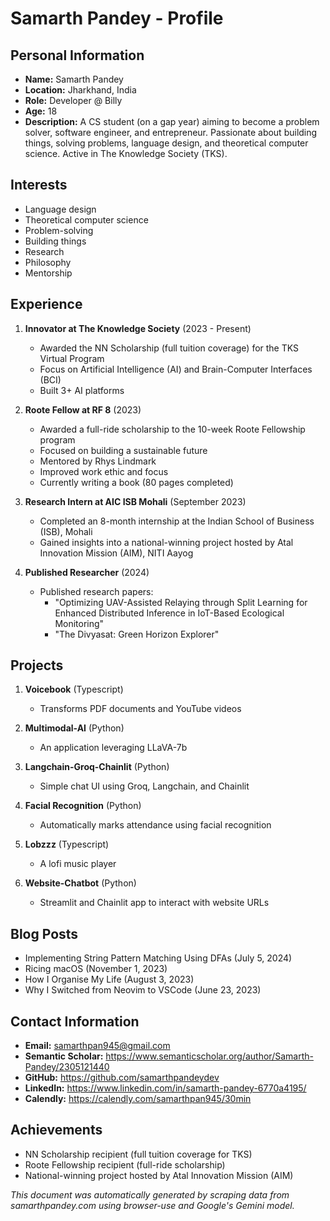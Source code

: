 # Samarth Pandey - Profile

## Personal Information
- **Name:** Samarth Pandey
- **Location:** Jharkhand, India
- **Role:** Developer @ Billy
- **Age:** 18
- **Description:** A CS student (on a gap year) aiming to become a problem solver, software engineer, and entrepreneur. Passionate about building things, solving problems, language design, and theoretical computer science. Active in The Knowledge Society (TKS).

## Interests
- Language design
- Theoretical computer science
- Problem-solving
- Building things
- Research
- Philosophy
- Mentorship

## Experience
1. **Innovator at The Knowledge Society** (2023 - Present)
   - Awarded the NN Scholarship (full tuition coverage) for the TKS Virtual Program
   - Focus on Artificial Intelligence (AI) and Brain-Computer Interfaces (BCI)
   - Built 3+ AI platforms

2. **Roote Fellow at RF 8** (2023)
   - Awarded a full-ride scholarship to the 10-week Roote Fellowship program
   - Focused on building a sustainable future
   - Mentored by Rhys Lindmark
   - Improved work ethic and focus
   - Currently writing a book (80 pages completed)

3. **Research Intern at AIC ISB Mohali** (September 2023)
   - Completed an 8-month internship at the Indian School of Business (ISB), Mohali
   - Gained insights into a national-winning project hosted by Atal Innovation Mission (AIM), NITI Aayog

4. **Published Researcher** (2024)
   - Published research papers:
     - "Optimizing UAV-Assisted Relaying through Split Learning for Enhanced Distributed Inference in IoT-Based Ecological Monitoring"
     - "The Divyasat: Green Horizon Explorer"

## Projects
1. **Voicebook** (Typescript)
   - Transforms PDF documents and YouTube videos

2. **Multimodal-AI** (Python)
   - An application leveraging LLaVA-7b

3. **Langchain-Groq-Chainlit** (Python)
   - Simple chat UI using Groq, Langchain, and Chainlit

4. **Facial Recognition** (Python)
   - Automatically marks attendance using facial recognition

5. **Lobzzz** (Typescript)
   - A lofi music player

6. **Website-Chatbot** (Python)
   - Streamlit and Chainlit app to interact with website URLs

## Blog Posts
- Implementing String Pattern Matching Using DFAs (July 5, 2024)
- Ricing macOS (November 1, 2023)
- How I Organise My Life (August 3, 2023)
- Why I Switched from Neovim to VSCode (June 23, 2023)

## Contact Information
- **Email:** samarthpan945@gmail.com
- **Semantic Scholar:** https://www.semanticscholar.org/author/Samarth-Pandey/2305121440
- **GitHub:** https://github.com/samarthpandeydev
- **LinkedIn:** https://www.linkedin.com/in/samarth-pandey-6770a4195/
- **Calendly:** https://calendly.com/samarthpan945/30min

## Achievements
- NN Scholarship recipient (full tuition coverage for TKS)
- Roote Fellowship recipient (full-ride scholarship)
- National-winning project hosted by Atal Innovation Mission (AIM)

*This document was automatically generated by scraping data from samarthpandey.com using browser-use and Google's Gemini model.* 